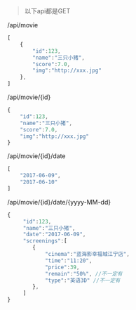 > 以下api都是GET

/api/movie
```javascript
[
    {
        "id":123,
        "name":"三只小猪",
        "score":7.0,
        "img":"http://xxx.jpg"
    },
]
```

/api/movie/{id}
```javascript
{
    "id":123,
    "name":"三只小猪",
    "score":7.0,
    "img":"http://xxx.jpg"
}
```

/api/movie/{id}/date
```javascript
[
    "2017-06-09",
    "2017-06-10"
]
```

/api/movie/{id}/date/{yyyy-MM-dd}
```javascript
{
     "id":123,
     "name":"三只小猪",
     "date":"2017-06-09",
     "screenings":[
        {
            "cinema":"蓝海影幸福城江宁店",
            "time":"11:20",
            "price":39,
            "remain":"50%", //不一定有
            "type":"英语3D" //不一定有
        },
     ]
}
```
